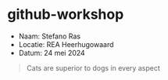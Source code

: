 # github-workshop

- Naam: Stefano Ras
- Locatie: REA Heerhugowaard
- Datum: 24 mei 2024

> Cats are superior to dogs in every aspect